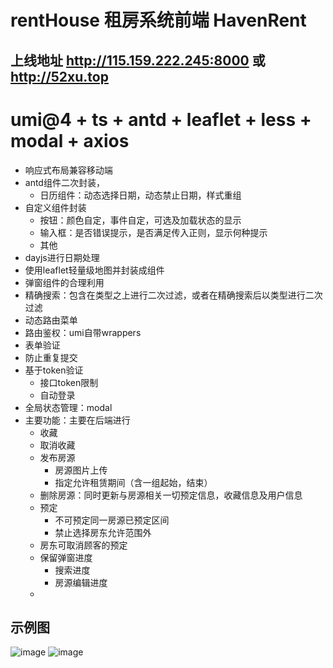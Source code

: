 # rentHouse 租房系统前端 HavenRent
## 上线地址 http://115.159.222.245:8000 或 http://52xu.top
# umi@4 + ts + antd + leaflet + less + modal + axios
- 响应式布局兼容移动端
- antd组件二次封装，
  - 日历组件：动态选择日期，动态禁止日期，样式重组
- 自定义组件封装
  - 按钮：颜色自定，事件自定，可选及加载状态的显示
  - 输入框：是否错误提示，是否满足传入正则，显示何种提示
  - 其他
- dayjs进行日期处理
- 使用leaflet轻量级地图并封装成组件
- 弹窗组件的合理利用
- 精确搜索：包含在类型之上进行二次过滤，或者在精确搜索后以类型进行二次过滤
- 动态路由菜单
- 路由鉴权：umi自带wrappers
- 表单验证
- 防止重复提交
- 基于token验证
  - 接口token限制
  - 自动登录
- 全局状态管理：modal
- 主要功能：主要在后端进行
  - 收藏
  - 取消收藏
  - 发布房源
    - 房源图片上传
    - 指定允许租赁期间（含一组起始，结束）
  - 删除房源：同时更新与房源相关一切预定信息，收藏信息及用户信息
  - 预定
    - 不可预定同一房源已预定区间
    - 禁止选择房东允许范围外
  - 房东可取消顾客的预定
  - 保留弹窗进度
    - 搜索进度
    - 房源编辑进度
  - 


## 示例图
![image](https://github.com/xzboss/rentHouse/assets/90434394/abd40907-8e89-472f-91a9-07406bc32cd9)
![image](https://github.com/xzboss/rentHouse/assets/90434394/8d41a3e3-b5b6-441e-8ea2-f7f5f5d5d14b)












